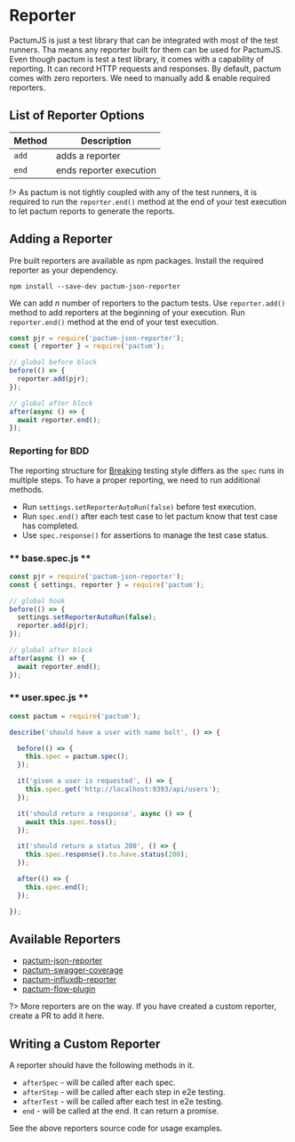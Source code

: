 # Reporter

PactumJS is just a test library that can be integrated with most of the test runners. Tha means any reporter built for them can be used for PactumJS. Even though pactum is test a test library, it comes with a capability of reporting. It can record HTTP requests and responses. By default, pactum comes with zero reporters. We need to manually add & enable required reporters.

## List of Reporter Options

| Method      | Description               |
| ----------  | ------------------------  |
| `add`       | adds a reporter           |
| `end`       | ends reporter execution   |

!> As pactum is not tightly coupled with any of the test runners, it is required to run the `reporter.end()` method at the end of your test execution to let pactum reports to generate the reports.

## Adding a Reporter

Pre built reporters are available as npm packages. Install the required reporter as your dependency.

```shell
npm install --save-dev pactum-json-reporter
```

We can add *n* number of reporters to the pactum tests. Use `reporter.add()` method to add reporters at the beginning of your execution. Run `reporter.end()` method at the end of your test execution.

```js
const pjr = require('pactum-json-reporter');
const { reporter } = require('pactum');

// global before block
before(() => {
  reporter.add(pjr);
});

// global after block
after(async () => {
  await reporter.end();
});
```

### Reporting for BDD

The reporting structure for [Breaking](test-setup?id=testing-style) testing style differs as the `spec` runs in multiple steps. To have a proper reporting, we need to run additional methods.

- Run `settings.setReporterAutoRun(false)` before test execution.
- Run `spec.end()` after each test case to let pactum know that test case has completed.
- Use `spec.response()` for assertions to manage the test case status.

<!-- tabs:start -->

### ** base.spec.js **

```js
const pjr = require('pactum-json-reporter');
const { settings, reporter } = require('pactum');

// global hook
before(() => {
  settings.setReporterAutoRun(false);
  reporter.add(pjr);
});

// global after block
after(async () => {
  await reporter.end();
});
```

### ** user.spec.js **

```js
const pactum = require('pactum');

describe('should have a user with name bolt', () => {

  before(() => {
    this.spec = pactum.spec();
  });

  it('given a user is requested', () => {
    this.spec.get('http://localhost:9393/api/users');
  });

  it('should return a response', async () => {
    await this.spec.toss();
  });

  it('should return a status 200', () => {
    this.spec.response().to.have.status(200);
  });

  after(() => {
    this.spec.end();
  });

});
```

<!-- tabs:end -->

## Available Reporters

* [pactum-json-reporter](https://www.npmjs.com/package/pactum-json-reporter)
* [pactum-swagger-coverage](https://www.npmjs.com/package/pactum-swagger-coverage)
* [pactum-influxdb-reporter](https://www.npmjs.com/package/pactum-influxdb-reporter)
* [pactum-flow-plugin](https://www.npmjs.com/package/pactum-flow-plugin)

?> More reporters are on the way. If you have created a custom reporter, create a PR to add it here.

## Writing a Custom Reporter

A reporter should have the following methods in it.

* `afterSpec` - will be called after each spec.
* `afterStep` - will be called after each step in e2e testing.
* `afterTest` - will be called after each test in e2e testing.
* `end` - will be called at the end. It can return a promise.

See the above reporters source code for usage examples.